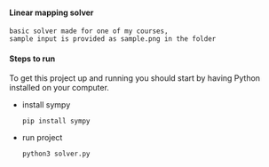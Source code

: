 #### Linear mapping solver  
	basic solver made for one of my courses,
	sample input is provided as sample.png in the folder


#### Steps to run  
To get this project up and running you should start by having Python installed on your computer. 

 - install sympy
	```
	pip install sympy
	```
 - run project
 	```
 	python3 solver.py
 	```	
